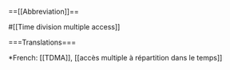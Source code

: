 ==[[Abbreviation]]==

#[[Time division multiple access]]

===Translations===

*French: [[TDMA]], [[accès multiple à répartition dans le temps]]